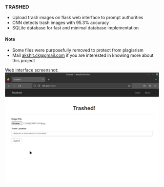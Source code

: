 ### TRASHED

- Upload trash images on flask web interface to prompt authorities
- CNN detects trash images with 95.3% accuracy
- SQLite database for fast and minimal database implementation

#### Note
- Some files were purposefully removed to protect from plagiarism
- Mail akshit.ck@gmail.com if you are interested in knowing more about this project


Web interface screenshot:
![Trashed](./screenshot.png)
